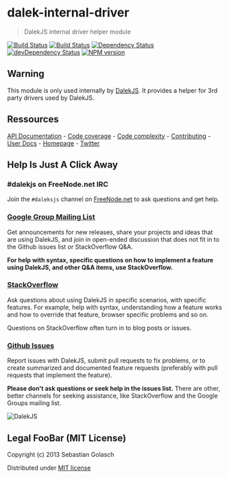 dalek-internal-driver
=========================

> DalekJS internal driver helper module

[![Build Status](https://travis-ci.org/dalekjs/dalek-internal-driver.png)](https://travis-ci.org/dalekjs/dalek-internal-driver)
[![Build Status](https://drone.io/github.com/dalekjs/dalek-internal-driver/status.png)](https://drone.io/github.com/dalekjs/dalek-internal-driver/latest)
[![Dependency Status](https://david-dm.org/dalekjs/dalek-internal-driver.png)](https://david-dm.org/dalekjs/dalek-internal-driver)
[![devDependency Status](https://david-dm.org/dalekjs/dalek-internal-driver/dev-status.png)](https://david-dm.org/dalekjs/dalek-internal-driver#info=devDependencies)
[![NPM version](https://badge.fury.io/js/dalek-internal-driver.png)](http://badge.fury.io/js/dalek-internal-driver)

## Warning

This module is only used internally by [DalekJS](//github.com/dalekjs/dalek).
It provides a helper for 3rd party drivers used by DalekJS.

## Ressources

[API Documentation](http://dalekjs.com/package/dalek-internal-driver/master/api/index.html) -
[Code coverage](http://dalekjs.com/package/dalek-internal-driver/master/coverage/index.html) -
[Code complexity](http://dalekjs.com/package/dalek-internal-driver/master/complexity/index.html) -
[Contributing](https://github.com/dalekjs/dalek-internal-driver/blob/master/CONTRIBUTING.md) -
[User Docs](http://dalekjs.com/docs/master/driver.html) -
[Homepage](http://dalekjs.com) -
[Twitter](http://twitter.com/dalekjs)

## Help Is Just A Click Away

### #dalekjs on FreeNode.net IRC

Join the `#daleksjs` channel on [FreeNode.net](http://freenode.net) to ask questions and get help.

### [Google Group Mailing List](https://groups.google.com/forum/#!forum/dalekjs)

Get announcements for new releases, share your projects and ideas that are
using DalekJS, and join in open-ended discussion that does not fit in
to the Github issues list or StackOverflow Q&A.

**For help with syntax, specific questions on how to implement a feature
using DalekJS, and other Q&A items, use StackOverflow.**

### [StackOverflow](http://stackoverflow.com/questions/tagged/dalekjs)

Ask questions about using DalekJS in specific scenarios, with
specific features. For example, help with syntax, understanding how a feature works and
how to override that feature, browser specific problems and so on.

Questions on StackOverflow often turn in to blog posts or issues.

### [Github Issues](//github.com/dalekjs/dalek-internal-driver/issues)

Report issues with DalekJS, submit pull requests to fix problems, or to
create summarized and documented feature requests (preferably with pull
requests that implement the feature).

**Please don't ask questions or seek help in the issues list.** There are
other, better channels for seeking assistance, like StackOverflow and the
Google Groups mailing list.

![DalekJS](https://raw.github.com/dalekjs/dalekjs.com/master/img/logo.jpg)

## Legal FooBar (MIT License)

Copyright (c) 2013 Sebastian Golasch

Distributed under [MIT license](https://github.com/dalekjs/dalek-internal-driver/blob/master/LICENSE-MIT)
